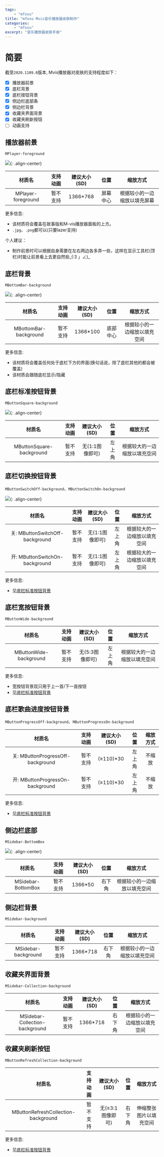 ```yaml
---
tags:
    - "mfosu"
title: "mfosu Mvis音乐播放器皮肤制作"
categories:
    - "mfosu"
excerpt: "音乐播放器皮肤手册"
---
```


# 简要
截至`2020.1109.0`版本, Mvis播放器对皮肤的支持程度如下：

- [x] 播放器前景
- [x] 底栏背景
- [x] 底栏按钮背景
- [x] 侧边栏底部条
- [x] 侧边栏背景
- [x] 收藏夹界面背景
- [x] 收藏夹刷新按钮
- [ ] 动画支持

## 播放器前景

`MPlayer-foreground`

![ ](/assets/Images/Posts/mvis-skinning/osu_2020-11-09_23-50-12.png){: .align-center}

| 材质名 | 支持动画  | 建议大小(SD) | 位置 | 缩放方式 |
| :----: | :----: | :----: | :----: | :----: |
| MPlayer-foreground  | 暂不支持 | 1366*768 | 屏幕中心 | 根据较小的一边缩放以填充屏幕 |

更多信息:
  - 该材质将会覆盖在故事版和M-vis播放器面板的上方。
  - `.jpg`、`.png`都可以(只要lazer支持)
  
个人建议：
  - 制作前景时可以根据自身需要在左右两边各多弄一些，这样在显示工具栏(顶栏)时能让前景看上去更自然些_(:3 」∠)_

## 底栏背景
`MBottomBar-background`

![ ](/assets/Images/Posts/mvis-skinning/bottomBarBgHeight.png){: .align-center}

| 材质名 | 支持动画  | 建议大小(SD) | 位置 | 缩放方式 |
| :----: | :----: | :----: | :----: | :----: |
| MBottomBar-background | 暂不支持 | 1366*100 | 底部中心 | 根据较小的一边缩放以填充空间 |

更多信息:
  - 该材质将会覆盖任何处于底栏下方的界面(换句话说，除了底栏其他的都会被覆盖)
  - 该材质会跟随底栏显示/隐藏
  
## 底栏标准按钮背景
`MButtonSquare-background`

![ ](/assets/Images/Posts/Mvis/bb_settings.png){: .align-center}

| 材质名 | 支持动画  | 建议大小(SD) | 位置 | 缩放方式 |
| :----: | :----: | :----: | :----: | :----: |
| MButtonSquare-background | 暂不支持 | 无(1:1图像即可) | 左上角 | 根据较大的一边缩放以填充空间 |

## 底栏切换按钮背景

`MButtonSwitchOff-background`、`MButtonSwitchOn-background`

![ ](/assets/Images/Posts/Mvis/bb_lock.png){: .align-center}

| 材质名 | 支持动画  | 建议大小(SD) | 位置 | 缩放方式 |
| :----: | :----: | :----: | :----: | :----: |
| 关: MButtonSwitchOff-background | 暂不支持 | 无(1:1图像即可) | 左上角 | 根据较大的一边缩放以填充空间 |
| 开: MButtonSwitchOn-background | 暂不支持 | 无(1:1图像即可) | 左上角 | 根据较大的一边缩放以填充空间 |

更多信息:
  - 见[底栏标准按钮背景](#底栏标准按钮背景)

## 底栏宽按钮背景

`MButtonWide-background`

| 材质名 | 支持动画  | 建议大小(SD) | 位置 | 缩放方式 |
| :----: | :----: | :----: | :----: | :----: |
| MButtonWide-background | 暂不支持 | 无(5:3图像即可) | 左上角 | 根据较大的一边缩放以填充空间 |

更多信息:
  - 宽按钮背景现只用于上一首/下一首按钮
  - 见[底栏标准按钮背景](#底栏标准按钮背景)

## 底栏歌曲进度按钮背景
`MButtonProgressOff-background`、`MButtonProgressOn-background`

| 材质名 | 支持动画  | 建议大小(SD) | 位置 | 缩放方式 |
| :----: | :----: | :----: | :----: | :----: |
| 关: MButtonProgressOff-background | 暂不支持 | (≥110)*30 | 左上角 | 不缩放 |
| 开: MButtonProgressOn-background | 暂不支持 | (≥110)*30 | 左上角 | 不缩放 |

更多信息:
  - 见[底栏标准按钮背景](#底栏标准按钮背景)

## 侧边栏底部
`MSidebar-BottomBox`

![ ](/assets/Images/Posts/mvis-skinning/MSidebar-BottomBox.png){: .align-center}

| 材质名 | 支持动画  | 建议大小(SD) | 位置 | 缩放方式 |
| :----: | :----: | :----: | :----: | :----: |
| MSidebar-BottomBox | 暂不支持 | 1366*50 | 右下角 | 根据较小的一边缩放以填充空间 |

## 侧边栏背景
`MSidebar-background`

<!-- ![ ](/assets/Images/Posts/mvis-skinning/MSidebar-BottomBox.png){: .align-center} -->

| 材质名 | 支持动画  | 建议大小(SD) | 位置 | 缩放方式 |
| :----: | :----: | :----: | :----: | :----: |
| MSidebar-background | 暂不支持 | 1366*718 | 右下角 | 根据较小的一边缩放以填充空间 |

## 收藏夹界面背景
`MSidebar-Collection-background`

<!-- ![ ](/assets/Images/Posts/mvis-skinning/MSidebar-BottomBox.png){: .align-center} -->

| 材质名 | 支持动画  | 建议大小(SD) | 位置 | 缩放方式 |
| :----: | :----: | :----: | :----: | :----: |
| MSidebar-Collection-background | 暂不支持 | 1366*718 | 右下角 | 根据较小的一边缩放以填充空间 |

## 收藏夹刷新按钮
`MButtonRefreshCollection-background`

<!-- ![ ](/assets/Images/Posts/mvis-skinning/MSidebar-BottomBox.png){: .align-center} -->

| 材质名 | 支持动画  | 建议大小(SD) | 位置 | 缩放方式 |
| :----: | :----: | :----: | :----: | :----: |
| MButtonRefreshCollection-background | 暂不支持 | 无(≥3:1图像即可) | 右下角 | 伸缩整张图片以填充空间 |

更多信息:
  - 见[底栏标准按钮背景](#底栏标准按钮背景)